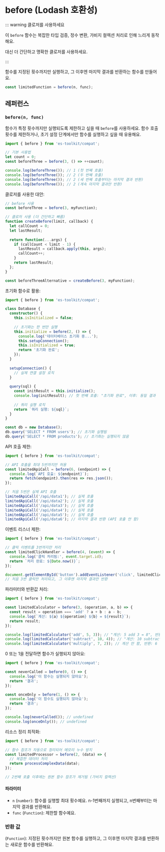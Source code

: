 # before (Lodash 호환성)

::: warning 클로저를 사용하세요

이 `before` 함수는 복잡한 타입 검증, 정수 변환, 가비지 컬렉션 처리로 인해 느리게 동작해요.

대신 더 간단하고 명확한 클로저를 사용하세요.

:::

함수를 지정된 횟수까지만 실행하고, 그 이후엔 마지막 결과를 반환하는 함수를 만들어요.

```typescript
const limitedFunction = before(n, func);
```

## 레퍼런스

### `before(n, func)`

함수가 특정 횟수까지만 실행되도록 제한하고 싶을 때 `before`를 사용하세요. 함수 호출 횟수를 제한하거나, 초기 설정 단계에서만 함수를 실행하고 싶을 때 유용해요.

```typescript
import { before } from 'es-toolkit/compat';

// 기본 사용법
let count = 0;
const beforeThree = before(3, () => ++count);

console.log(beforeThree()); // 1 (첫 번째 호출)
console.log(beforeThree()); // 2 (두 번째 호출)
console.log(beforeThree()); // 2 (세 번째 호출부터는 마지막 결과 반환)
console.log(beforeThree()); // 2 (계속 마지막 결과만 반환)
```

클로저를 사용한 대안:

```typescript
// before 사용
const beforeThree = before(3, myFunction);

// 클로저 사용 (더 간단하고 빠름)
function createBefore(limit, callback) {
  let callCount = 0;
  let lastResult;
  
  return function(...args) {
    if (callCount < limit - 1) {
      lastResult = callback.apply(this, args);
      callCount++;
    }
    return lastResult;
  };
}

const beforeThreeAlternative = createBefore(3, myFunction);
```

초기화 함수로 활용:

```typescript
import { before } from 'es-toolkit/compat';

class Database {
  constructor() {
    this.isInitialized = false;
    
    // 초기화는 한 번만 실행
    this.initialize = before(2, () => {
      console.log('데이터베이스 초기화 중...');
      this.setupConnection();
      this.isInitialized = true;
      return '초기화 완료';
    });
  }
  
  setupConnection() {
    // 실제 연결 설정 로직
  }
  
  query(sql) {
    const initResult = this.initialize();
    console.log(initResult); // 첫 번째 호출: "초기화 완료", 이후: 동일 결과
    
    // 쿼리 실행 로직
    return `쿼리 실행: ${sql}`;
  }
}

const db = new Database();
db.query('SELECT * FROM users'); // 초기화 실행됨
db.query('SELECT * FROM products'); // 초기화는 실행되지 않음
```

API 호출 제한:

```typescript
import { before } from 'es-toolkit/compat';

// API 호출을 최대 5번까지만 허용
const limitedApiCall = before(6, (endpoint) => {
  console.log(`API 호출: ${endpoint}`);
  return fetch(endpoint).then(res => res.json());
});

// 처음 5번은 실제 API 호출
limitedApiCall('/api/data1'); // 실제 호출
limitedApiCall('/api/data2'); // 실제 호출
limitedApiCall('/api/data3'); // 실제 호출
limitedApiCall('/api/data4'); // 실제 호출
limitedApiCall('/api/data5'); // 실제 호출
limitedApiCall('/api/data6'); // 마지막 결과 반환 (API 호출 안 함)
```

이벤트 리스너 제한:

```typescript
import { before } from 'es-toolkit/compat';

// 클릭 이벤트를 3번까지만 처리
const limitedClickHandler = before(4, (event) => {
  console.log('클릭 처리됨:', event.target.id);
  return `처리 완료: ${Date.now()}`;
});

document.getElementById('button').addEventListener('click', limitedClickHandler);
// 처음 3번 클릭만 처리되고, 그 이후엔 마지막 결과만 반환
```

파라미터와 반환값 처리:

```typescript
import { before } from 'es-toolkit/compat';

const limitedCalculator = before(3, (operation, a, b) => {
  const result = operation === 'add' ? a + b : a - b;
  console.log(`계산: ${a} ${operation} ${b} = ${result}`);
  return result;
});

console.log(limitedCalculator('add', 5, 3)); // "계산: 5 add 3 = 8", 반환: 8
console.log(limitedCalculator('subtract', 10, 4)); // "계산: 10 subtract 4 = 6", 반환: 6
console.log(limitedCalculator('multiply', 7, 2)); // 계산 안 함, 반환: 6 (마지막 결과)
```

0 또는 1을 전달하면 함수가 실행되지 않아요:

```typescript
import { before } from 'es-toolkit/compat';

const neverCalled = before(0, () => {
  console.log('이 함수는 실행되지 않아요');
  return '결과';
});

const onceOnly = before(1, () => {
  console.log('이 함수도 실행되지 않아요');
  return '결과';
});

console.log(neverCalled()); // undefined
console.log(onceOnly()); // undefined
```

리소스 정리 최적화:

```typescript
import { before } from 'es-toolkit/compat';

// 함수 참조가 자동으로 정리되어 메모리 누수 방지
const limitedProcessor = before(2, (data) => {
  // 복잡한 데이터 처리
  return processComplexData(data);
});

// 2번째 호출 이후에는 원본 함수 참조가 제거됨 (가비지 컬렉션)
```

#### 파라미터

- `n` (`number`): 함수를 실행할 최대 횟수예요. n-1번째까지 실행되고, n번째부터는 마지막 결과를 반환해요.
- `func` (`Function`): 제한할 함수예요.

### 반환 값

(`Function`): 지정된 횟수까지만 원본 함수를 실행하고, 그 이후엔 마지막 결과를 반환하는 새로운 함수를 반환해요.
